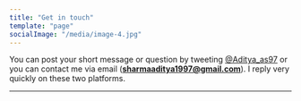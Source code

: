 ```yaml
---
title: "Get in touch"
template: "page"
socialImage: "/media/image-4.jpg" 
---
```

<!-- list all your profiles and about newsletter in the contact me page. No need to include images and forms. Then target next github readme.md profile. -->
You can post your short message or question by tweeting [@Aditya_as97](https://twitter.com/Aditya_as97) or you can contact me via email (**sharmaaditya1997@gmail.com**). I reply very quickly on these two platforms.

<!-- Here's a list of all my social media profiles with a brief description of what it holds.

1. **Newsletter** -  I write a weekly newsletter, [Deconstructed](https://decons.substack.com), about lessons and insights from business and technology world as how we can implement and benefit from it in our daily lives. 
2. [Linked in](https://www.linkedin.com/in/aditya97as/) - That's my linked in profile.
3. [Twitter](https://twitter.com/Aditya_as97) - Follow ME for short anecdotes and learnings from the business and tech world.
4. [Instagram](https://www.instagram.com/aditya_as17/) - My photo library
5. [Medium](https://medium.com/@aditya-as17) - Here I write tools, frameworks and systems which makes easy to manage money, time and productivity for those who implement.
6. [Goodreads](https://www.goodreads.com/user/show/35675590-aditya-sharma) - Summaries, book reviews and an account of what I am currently reading and what I will read.
7. [Github](https://github.com/aditya-as17) - Since I am a self-taught programmer so here I share progress and updates of my programming track. Worth visiting if you want to improve upon your computer foundations or want to contribute for [CSE from MIT OCW](https://aditya-as17.github.io/MIT-CSE/) curriculum for self education as a computer engineer.
-->

---



